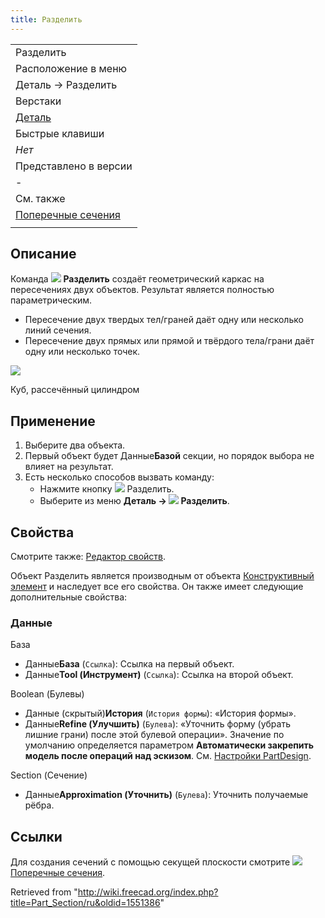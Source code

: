 ```yaml
---
title: Разделить
---
```

|  |
| --- |
| Разделить |
| Расположение в меню |
| Деталь → Разделить |
| Верстаки |
| [Деталь](/Part_Workbench/ru "Part Workbench/ru") |
| Быстрые клавиши |
| *Нет* |
| Представлено в версии |
| - |
| См. также |
| [Поперечные сечения](/Part_CrossSections/ru "Part CrossSections/ru") |
|  |

## Описание

Команда ![](/images/f/f7/Part_Section.svg) **Разделить** создаёт геометрический каркас на пересечениях двух объектов. Результат является полностью параметрическим.

* Пересечение двух твердых тел/граней даёт одну или несколько линий сечения.
* Пересечение двух прямых или прямой и твёрдого тела/грани даёт одну или несколько точек.

![](/images/PartSection1_it.png)

Куб, рассечённый цилиндром

## Применение

1. Выберите два объекта.
2. Первый объект будет Данные**Базой** секции, но порядок выбора не влияет на результат.
3. Есть несколько способов вызвать команду:
   * Нажмите кнопку ![](/images/f/f7/Part_Section.svg) Разделить.
   * Выберите из меню **Деталь → ![](/images/f/f7/Part_Section.svg) Разделить**.

## Свойства

Смотрите также: [Редактор свойств](/Property_editor/ru "Property editor/ru").

Объект Разделить является производным от объекта [Конструктивный элемент](/Part_Feature/ru "Part Feature/ru") и наследует все его свойства. Он также имеет следующие дополнительные свойства:

### Данные

База

* Данные**База** (`Ссылка`): Ссылка на первый объект.
* Данные**Tool (Инструмент)** (`Ссылка`): Ссылка на второй объект.

Boolean (Булевы)

* Данные (скрытый)**История** (`История формы`): «История формы».
* Данные**Refine (Улучшить)** (`Булева`): «Уточнить форму (убрать лишние грани) после этой булевой операции». Значение по умолчанию определяется параметром **Автоматически закрепить модель после операций над эскизом**. См. [Настройки PartDesign](/PartDesign_Preferences/ru#Главный "PartDesign Preferences/ru").

Section (Сечение)

* Данные**Approximation (Уточнить)** (`Булева`): Уточнить получаемые рёбра.

## Ссылки

Для создания сечений с помощью секущей плоскости смотрите ![](/images/Part_CrossSections.svg) [Поперечные сечения](/Part_CrossSections/ru "Part CrossSections/ru").

Retrieved from "<http://wiki.freecad.org/index.php?title=Part_Section/ru&oldid=1551386>"